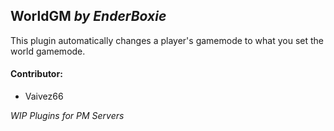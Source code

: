 ## WorldGM _by EnderBoxie_

This plugin automatically changes a player's gamemode to what you set the world gamemode.

#### Contributor:
* Vaivez66

_WIP Plugins for PM Servers_
